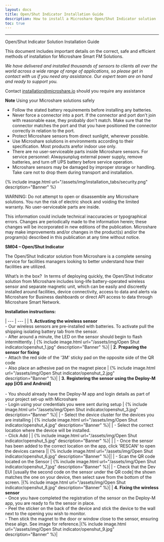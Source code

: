 ```yaml
---
layout: docs
title: Open/Shut Indicator Installation Guide
description: How to install a Microshare Open/Shut Indicator solution
toc: true
---
```


---------------------------------------

Open/Shut Indicator Solution Installation Guide

This document includes important details on the correct, safe and efficient methods of installation for Microshare Smart FM Solutions.

_We have delivered and installed thousands of sensors to clients all over the world across a wide range of range of applications, so please get in contact with us if you need any assistance. Our expert team are on hand and ready to support you._

Contact [installation@microshare.io](mailto:installation@microshare.io) should you require any assistance


**Note** Using your Microshare solutions safely

- Follow the stated battery requirements before installing any batteries. 
- Never force a connector into a port. If the connector and port don&#39;t join with reasonable ease, they probably don&#39;t match. Make sure that the connector matches the port and that you have positioned the connector correctly in relation to the port.
- Protect Microshare sensors from direct sunlight, wherever possible.
- Use Microshare solutions in environments according to their specification. Most products arefor indoor use only. 
- There are no user-serviceable parts inside Microshare sensors. For service personnel: Alwaysunplug external power supply, remove batteries, and turn off UPS battery before service operation. 
- Microshare sensors may be damaged by improper storage or handling. Take care not to drop them during transport and installation.

{% include image.html url="/assets/img/installation_tabs/security.png" description="Banner" %}

WARNING: Do not attempt to open or disassemble any Microshare solutions. You run the risk of electric shock and voiding the limited warranty. No user-serviceable parts are inside.

This information could include technical inaccuracies or typographical errors. Changes are periodically made to the information herein; these changes will be incorporated in new editions of the publication. Microshare may make improvements and/or changes in the product(s) and/or the program(s) described in this publication at any time without notice.

**SM04 – Open/Shut Indicator** 

The Open/Shut Indicator solution from Microshare is a complete sensing service for facilities managers looking to better understand how their facilities are utilized. 

What’s in the box?  In terms of deploying quickly, the Open/Shut Indicator solution from Microshare includes long-life battery-operated wireless sensor and separate magnetic unit, which can be easily and discreetly installed around facilities, device connectivity, access to data and alerts via Microshare for Business dashboards or direct API access to data through Microshare Smart Network.


**Installation instructions:**

| --- | --- |
| **1.** **Activating the wireless sensor** <br> - Our wireless sensors are pre-installed with batteries. To activate pull the shipping isolating battery tab from the sensor.<br>- After around a minute, the LED on the sensor should begin to flash intermittently. | {% include image.html url="/assets/img/Open Shut indicator/openshut_1.jpg" description="Banner" %}|
| **2.** **Preparing the sensor for fixing** <br> -	Attach the red side of the '3M' sticky pad on the opposite side of the QR code <br> - Also place an adhesive pad on the magnet piece | {% include image.html url="/assets/img/Open Shut indicator/openshut_2.jpg" description="Banner" %}|
| **3.** **Registering the sensor using the Deploy-M app [iOS and Android]** <br><br>- You should already have the Deploy-M app and login details as part of your project set-up with Microshare<br>- Login using your credentials you were sent during setup | {% include image.html url="/assets/img/Open Shut indicator/openshut_3.jpg" description="Banner" %}| 
| - Select the device cluster for the devices you are installing | {% include image.html url="/assets/img/Open Shut indicator/openshut_4.jpg" description="Banner" %}|
| - Select the correct location where the device will be installed. <br> - Click Add | | {% include image.html url="/assets/img/Open Shut indicator/openshut_5.jpg" description="Banner" %}| |
| - Once the sensor has been added to the correct location on the app, click &#39;RESCAN&#39; to open the devices camera || {% include image.html url="/assets/img/Open Shut indicator/openshut_6.jpg" description="Banner" %}||
| - Scan the QR code located on the Sensor | {% include image.html url="/assets/img/Open Shut indicator/openshut_7.jpg" description="Banner" %}|
| - Check that the Dev EUI [usually the second code on the sensor under the QR code] the shown matches the one on your device, then select save from the bottom of the screen. |{% include image.html url="/assets/img/Open Shut indicator/openshut_8.jpg" description="Banner" %}|
| **4.** **Fixing the wireless sensor** <br>- Once you have completed the registration of the sensor on the Deploy-M app, you are ready to fix the sensor in place. <br> - Peel the sticker on the back of the device and stick the device to the wall next to the opening you wish to monitor. <br> - Then stick the magnet to the door or window close to the sensor, ensuring these align. See image for reference.|{% include image.html url="/assets/img/Open Shut indicator/openshut_9.jpg" description="Banner" %}|



<style>
    tr td:first-child {
        width:60%;
        vertical-align:top;
    }

    tr td:nth-child(2) {
        width:40%;
    }
</style>
